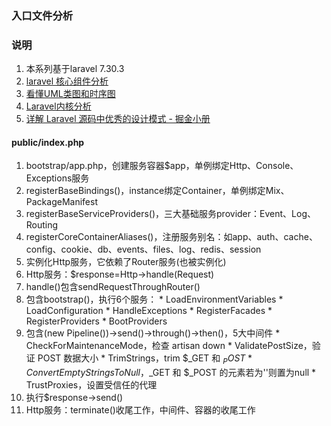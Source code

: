 ### 入口文件分析

### 说明
1. 本系列基于laravel 7.30.3
1. [laravel 核心组件分析](https://sunnyingit.github.io/book)
1. [看懂UML类图和时序图](https://design-patterns.readthedocs.io/zh_CN/latest/read_uml.html)
1. [Laravel内核分析](https://learnku.com/docs/laravel-kernel)
1. [详解 Laravel 源码中优秀的设计模式 - 掘金小册](https://juejin.cn/book/6844733703516585997)

#### public/index.php
1. bootstrap/app.php，创建服务容器$app，单例绑定Http、Console、Exceptions服务
  1. registerBaseBindings()，instance绑定Container，单例绑定Mix、PackageManifest
  1. registerBaseServiceProviders()，三大基础服务provider：Event、Log、Routing
  1. registerCoreContainerAliases()，注册服务别名：如app、auth、cache、config、cookie、db、events、files、log、redis、session
1. 实例化Http服务，它依赖了Router服务(也被实例化)
1. Http服务：$response=Http->handle(Request)
  1. handle()包含sendRequestThroughRouter()
  1. 包含bootstrap()，执行6个服务：
    * LoadEnvironmentVariables
    * LoadConfiguration
    * HandleExceptions
    * RegisterFacades
    * RegisterProviders
    * BootProviders
  1. 包含(new Pipeline())->send()->through()->then()，5大中间件
    * CheckForMaintenanceMode，检查 artisan down
    * ValidatePostSize，验证 POST 数据大小
    * TrimStrings，trim $_GET 和 $_POST
    * ConvertEmptyStringsToNull，$_GET 和 $_POST 的元素若为''则置为null
    * TrustProxies，设置受信任的代理
1. 执行$response->send()
1. Http服务：terminate()收尾工作，中间件、容器的收尾工作


